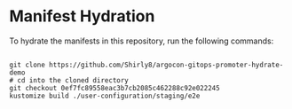 
# Manifest Hydration

To hydrate the manifests in this repository, run the following commands:

```shell

git clone https://github.com/Shirly8/argocon-gitops-promoter-hydrate-demo
# cd into the cloned directory
git checkout 0ef7fc89558eac3b7cb2085c462288c92e022245
kustomize build ./user-configuration/staging/e2e
```